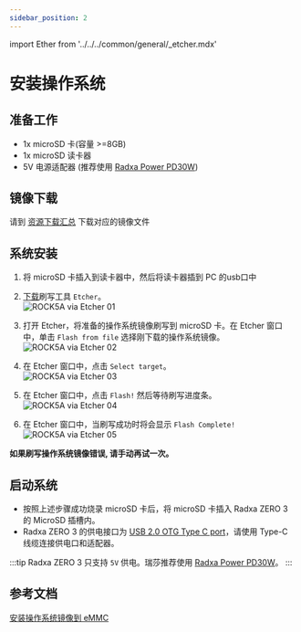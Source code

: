 ```yaml
---
sidebar_position: 2
---
```


import Ether from '../../../common/general/\_etcher.mdx'

# 安装操作系统

## 准备工作

- 1x microSD 卡(容量 >=8GB)
- 1x microSD 读卡器
- 5V 电源适配器 (推荐使用 [Radxa Power PD30W](/accessories/pd_30w))

## 镜像下载

请到 [资源下载汇总](/zero/zero3/getting-started/download.md) 下载对应的镜像文件

## 系统安装

1. 将 microSD 卡插入到读卡器中，然后将读卡器插到 PC 的usb口中

2. [下载](https://etcher.balena.io/)刷写工具 `Etcher`。  
   ![ROCK5A via Etcher 01](/img/rock5a/rock5a-etcher.webp)

3. 打开 Etcher，将准备的操作系统镜像刷写到 microSD 卡。在 Etcher 窗口中，单击 `Flash from file` 选择刚下载的操作系统镜像。  
   ![ROCK5A via Etcher 02](/img/rock5a/rock5a-etcher-1.webp)

4. 在 Etcher 窗口中，点击 `Select target`。  
   ![ROCK5A via Etcher 03](/img/rock5a/rock5a-etcher-2.webp)

5. 在 Etcher 窗口中，点击 `Flash!` 然后等待刷写进度条。  
   ![ROCK5A via Etcher 04](/img/rock5a/rock5a-etcher-3.webp)

6. 在 Etcher 窗口中，当刷写成功时将会显示 `Flash Complete!`  
   ![ROCK5A via Etcher 05](/img/rock5a/rock5a-etcher-4.webp)

**如果刷写操作系统镜像错误, 请手动再试一次。**

## 启动系统

- 按照上述步骤成功烧录 microSD 卡后，将 microSD 卡插入 Radxa ZERO 3 的 MicroSD 插槽内。
- Radxa ZERO 3 的供电接口为 [USB 2.0 OTG Type C port](/zero/zero3/hardware-design/hardware-interface.md)，请使用 Type-C 线缆连接供电口和适配器。

:::tip
Radxa ZERO 3 只支持 `5V` 供电。瑞莎推荐使用 [Radxa Power PD30W](../accessories/pd-30w)。
:::

## 参考文档

[安装操作系统镜像到 eMMC](/zero/zero3/low-level-dev/install-os-on-emmc.md)

